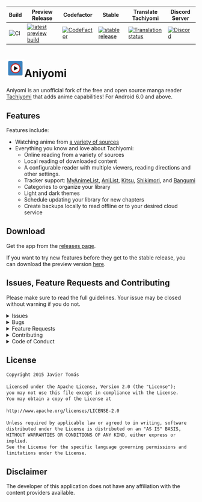 | Build | Preview Release | Codefactor | Stable | Translate Tachiyomi | Discord Server |
|-------|-----------|-------|----------|------------|---------|
| ![CI](https://github.com/jmir1/aniyomi/workflows/CI/badge.svg?branch=master&event=push) | [![latest preview build](https://img.shields.io/github/v/release/jmir1/aniyomi-preview.svg?maxAge=3600&label=download)](https://github.com/jmir1/aniyomi-preview/releases) | [![CodeFactor](https://www.codefactor.io/repository/github/jmir1/aniyomi/badge)](https://www.codefactor.io/repository/github/jmir1/aniyomi) | [![stable release](https://img.shields.io/github/release/jmir1/aniyomi.svg?maxAge=3600&label=download)](https://github.com/jmir1/aniyomi/releases) | [![Translation status](https://hosted.weblate.org/widgets/tachiyomi/-/svg-badge.svg)](https://hosted.weblate.org/engage/tachiyomi/?utm_source=widget) | [![Discord](https://img.shields.io/discord/841701076242530374?label=discord&labelColor=7289da&color=2c2f33&style=flat)](https://discord.gg/F32UjdJZrR) |


# ![app icon](.github/readme-images/app-icon.png)Aniyomi
Aniyomi is an unofficial fork of the free and open source manga reader [Tachiyomi](https://github.com/tachiyomiorg/tachiyomi) that adds anime capabilities! For Android 6.0 and above.

## Features

Features include:
* Watching anime from [a variety of sources](https://github.com/jmir1/aniyomi-extensions)
* Everything you know and love about Tachiyomi: 
    * Online reading from a variety of sources
    * Local reading of downloaded content
    * A configurable reader with multiple viewers, reading directions and other settings.
    * Tracker support: [MyAnimeList](https://myanimelist.net/), [AniList](https://anilist.co/), [Kitsu](https://kitsu.io/), [Shikimori](https://shikimori.one), and [Bangumi](https://bgm.tv/)
    * Categories to organize your library
    * Light and dark themes
    * Schedule updating your library for new chapters
    * Create backups locally to read offline or to your desired cloud service

## Download
Get the app from the [releases page](https://github.com/jmir1/aniyomi/releases).

If you want to try new features before they get to the stable release, you can download the preview version [here](https://github.com/jmir1/aniyomi-preview/releases).

## Issues, Feature Requests and Contributing

Please make sure to read the full guidelines. Your issue may be closed without warning if you do not.

<details><summary>Issues</summary>

1. **Before reporting a new issue, take a look at the already opened [issues](https://github.com/jmir1/aniyomi/issues).**
2. If you are unsure, ask here: [![Discord](https://img.shields.io/discord/841701076242530374?label=discord&labelColor=7289da&color=2c2f33&style=flat)](https://discord.gg/F32UjdJZrR)

</details>

<details><summary>Bugs</summary>

* Include version (More → About → Version)
 * If not latest, try updating, it may have already been solved
 * Preview version is equal to the number of commits as seen in the main page
* Include steps to reproduce (if not obvious from description)
* Include screenshot (if needed)
* If it could be device-dependent, try reproducing on another device (if possible)
* Don't group unrelated requests into one issue

DO: https://github.com/tachiyomiorg/tachiyomi/issues/24 https://github.com/tachiyomiorg/tachiyomi/issues/71

DON'T: https://github.com/tachiyomiorg/tachiyomi/issues/75

</details>

<details><summary>Feature Requests</summary>

* Write a detailed issue, explaining what it should do or how. Avoid writing just "like X app does"
* Include screenshot (if needed)

Source requests should be created at https://github.com/jmir1/aniyomi-extensions, they do not belong in this repository.
</details>

<details><summary>Contributing</summary>

See [CONTRIBUTING.md](./CONTRIBUTING.md).
</details>

<details><summary>Code of Conduct</summary>

See [CODE_OF_CONDUCT.md](./CODE_OF_CONDUCT.md).
</details>


## License

    Copyright 2015 Javier Tomás

    Licensed under the Apache License, Version 2.0 (the "License");
    you may not use this file except in compliance with the License.
    You may obtain a copy of the License at

    http://www.apache.org/licenses/LICENSE-2.0

    Unless required by applicable law or agreed to in writing, software
    distributed under the License is distributed on an "AS IS" BASIS,
    WITHOUT WARRANTIES OR CONDITIONS OF ANY KIND, either express or implied.
    See the License for the specific language governing permissions and
    limitations under the License.

## Disclaimer

The developer of this application does not have any affiliation with the content providers available.
